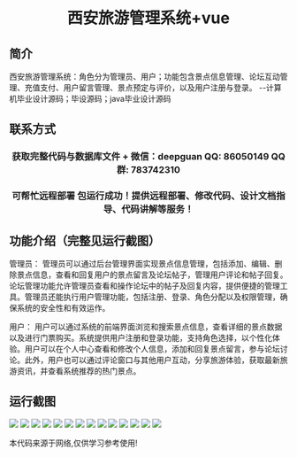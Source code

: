 <p><h1 align="center">西安旅游管理系统+vue</h1></p>

## 简介
西安旅游管理系统：角色分为管理员、用户；功能包含景点信息管理、论坛互动管理、充值支付、用户留言管理、景点预定与评价，以及用户注册与登录。    --计算机毕业设计源码；毕设源码；java毕业设计源码


## 联系方式
<p><h3 align="center">获取完整代码与数据库文件 + 微信：deepguan QQ: 86050149 QQ群: 783742310</h3></p>
<p><h3 align="center">可帮忙远程部署 包运行成功！提供远程部署、修改代码、设计文档指导、代码讲解等服务！</h3></p>

## 功能介绍（完整见运行截图）
管理员： 管理员可以通过后台管理界面实现景点信息管理，包括添加、编辑、删除景点信息，查看和回复用户的景点留言及论坛帖子，管理用户评论和帖子回复。论坛管理功能允许管理员查看和操作论坛中的帖子及回复内容，提供便捷的管理工具。管理员还能执行用户管理功能，包括注册、登录、角色分配以及权限管理，确保系统的安全性和有效运作。

用户： 用户可以通过系统的前端界面浏览和搜索景点信息，查看详细的景点数据以及进行门票购买。系统提供用户注册和登录功能，支持角色选择，以个性化体验。用户可以在个人中心查看和修改个人信息，添加和回复景点留言，参与论坛讨论。此外，用户也可以通过评论窗口与其他用户互动，分享旅游体验，获取最新旅游资讯，并查看系统推荐的热门景点。


## 运行截图
![](https://bs-1329754181.cos.ap-shanghai.myqcloud.com/ssm/XianTourismManagementSystem/img/001.jpg)
![](https://bs-1329754181.cos.ap-shanghai.myqcloud.com/ssm/XianTourismManagementSystem/img/002.jpg)
![](https://bs-1329754181.cos.ap-shanghai.myqcloud.com/ssm/XianTourismManagementSystem/img/003.jpg)
![](https://bs-1329754181.cos.ap-shanghai.myqcloud.com/ssm/XianTourismManagementSystem/img/004.jpg)
![](https://bs-1329754181.cos.ap-shanghai.myqcloud.com/ssm/XianTourismManagementSystem/img/005.jpg)
![](https://bs-1329754181.cos.ap-shanghai.myqcloud.com/ssm/XianTourismManagementSystem/img/006.jpg)
![](https://bs-1329754181.cos.ap-shanghai.myqcloud.com/ssm/XianTourismManagementSystem/img/007.jpg)
![](https://bs-1329754181.cos.ap-shanghai.myqcloud.com/ssm/XianTourismManagementSystem/img/008.jpg)
![](https://bs-1329754181.cos.ap-shanghai.myqcloud.com/ssm/XianTourismManagementSystem/img/009.jpg)
![](https://bs-1329754181.cos.ap-shanghai.myqcloud.com/ssm/XianTourismManagementSystem/img/010.jpg)
![](https://bs-1329754181.cos.ap-shanghai.myqcloud.com/ssm/XianTourismManagementSystem/img/011.jpg)
![](https://bs-1329754181.cos.ap-shanghai.myqcloud.com/ssm/XianTourismManagementSystem/img/012.jpg)
![](https://bs-1329754181.cos.ap-shanghai.myqcloud.com/ssm/XianTourismManagementSystem/img/013.jpg)
![](https://bs-1329754181.cos.ap-shanghai.myqcloud.com/ssm/XianTourismManagementSystem/img/014.jpg)

<p>本代码来源于网络,仅供学习参考使用!</p>
